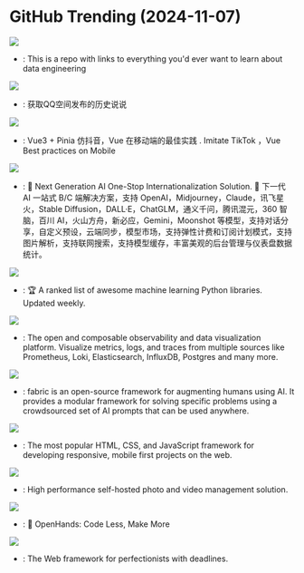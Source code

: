 # GitHub Trending (2024-11-07)

![](https://img.shields.io/badge/none-New%20137-green?style=flat-square&logo=appveyor)
- [](https://github.comundefined): This is a repo with links to everything you'd ever want to learn about data engineering

![](https://img.shields.io/badge/Python-New%20361-green?style=flat-square&logo=appveyor)
- [](https://github.comundefined): 获取QQ空间发布的历史说说

![](https://img.shields.io/badge/Vue-New%2043-green?style=flat-square&logo=appveyor)
- [](https://github.comundefined): Vue3 + Pinia 仿抖音，Vue 在移动端的最佳实践 . Imitate TikTok ，Vue Best practices on Mobile

![](https://img.shields.io/badge/TypeScript-New%201-green?style=flat-square&logo=appveyor)
- [](https://github.comundefined): 🚀 Next Generation AI One-Stop Internationalization Solution. 🚀 下一代 AI 一站式 B/C 端解决方案，支持 OpenAI，Midjourney，Claude，讯飞星火，Stable Diffusion，DALL·E，ChatGLM，通义千问，腾讯混元，360 智脑，百川 AI，火山方舟，新必应，Gemini，Moonshot 等模型，支持对话分享，自定义预设，云端同步，模型市场，支持弹性计费和订阅计划模式，支持图片解析，支持联网搜索，支持模型缓存，丰富美观的后台管理与仪表盘数据统计。

![](https://img.shields.io/badge/none-New%20131-green?style=flat-square&logo=appveyor)
- [](https://github.comundefined): 🏆 A ranked list of awesome machine learning Python libraries. Updated weekly.

![](https://img.shields.io/badge/TypeScript-New%2027-green?style=flat-square&logo=appveyor)
- [](https://github.comundefined): The open and composable observability and data visualization platform. Visualize metrics, logs, and traces from multiple sources like Prometheus, Loki, Elasticsearch, InfluxDB, Postgres and many more.

![](https://img.shields.io/badge/Go-New%20103-green?style=flat-square&logo=appveyor)
- [](https://github.comundefined): fabric is an open-source framework for augmenting humans using AI. It provides a modular framework for solving specific problems using a crowdsourced set of AI prompts that can be used anywhere.

![](https://img.shields.io/badge/JavaScript-New%20118-green?style=flat-square&logo=appveyor)
- [](https://github.comundefined): The most popular HTML, CSS, and JavaScript framework for developing responsive, mobile first projects on the web.

![](https://img.shields.io/badge/TypeScript-New%20201-green?style=flat-square&logo=appveyor)
- [](https://github.comundefined): High performance self-hosted photo and video management solution.

![](https://img.shields.io/badge/Python-New%20516-green?style=flat-square&logo=appveyor)
- [](https://github.comundefined): 🙌 OpenHands: Code Less, Make More

![](https://img.shields.io/badge/Python-New%20222-green?style=flat-square&logo=appveyor)
- [](https://github.comundefined): The Web framework for perfectionists with deadlines.

